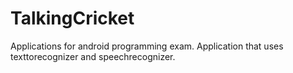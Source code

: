 # TalkingCricket
Applications for android programming exam. Application that uses texttorecognizer and speechrecognizer.
